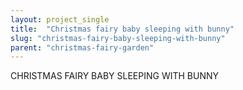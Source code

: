 ```yaml
---
layout: project_single
title:  "Christmas fairy baby sleeping with bunny"
slug: "christmas-fairy-baby-sleeping-with-bunny"
parent: "christmas-fairy-garden"
---
```

CHRISTMAS FAIRY BABY SLEEPING WITH BUNNY